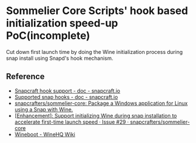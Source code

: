 # Sommelier Core Scripts' hook based initialization speed-up PoC(incomplete)

Cut down first launch time by doing the Wine initialization process
during snap install using Snapd's hook mechanism.

## Reference

* [Snapcraft hook support - doc - snapcraft.io](https://forum.snapcraft.io/t/snapcraft-hook-support/19069)
* [Supported snap hooks - doc - snapcraft.io](https://forum.snapcraft.io/t/supported-snap-hooks/3795#heading--the-configure-hook)
* [snapcrafters/sommelier-core: Package a Windows application for Linux using a Snap with Wine.](https://github.com/snapcrafters/sommelier-core)
* [[Enhancement]: Support initializing Wine during snap installation to
  accelerate first-time launch speed · Issue #29 · snapcrafters/sommelier-core](https://github.com/snapcrafters/sommelier-core/issues/29)
* [Wineboot - WineHQ Wiki](https://wiki.winehq.org/Wineboot)
